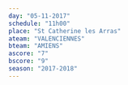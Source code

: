 ```yaml
---
day: "05-11-2017"
schedule: "11h00"
place: "St Catherine les Arras"
ateam: "VALENCIENNES"
bteam: "AMIENS"
ascore: "7"
bscore: "9"
season: "2017-2018"
---
```

